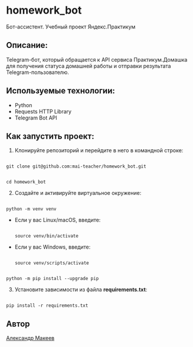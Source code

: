 # homework_bot
Бот-ассистент. Учебный проект Яндекс.Практикум

## Описание:
Telegram-бот, который обращается к API сервиса Практикум.Домашка для получения статуса домашней работы и отправки результата Telegram-пользователю.

## Используемые технологии:

* Python
* Requests HTTP Library
* Telegram Bot API

## Как запустить проект:

1. Клонируйте репозиторий и перейдите в него в командной строке:

```

git clone git@github.com:mai-teacher/homework_bot.git

```
```

cd homework_bot

```

2. Cоздайте и активируйте виртуальное окружение:

```

python -m venv venv

```

* Если у вас Linux/macOS, введите:

    ```

    source venv/bin/activate

    ```

* Если у вас Windows, введите:

    ```

    source venv/scripts/activate

    ```

```

python -m pip install --upgrade pip

```

3. Установите зависимости из файла **requirements.txt**:

```

pip install -r requirements.txt

```


## Автор
[Александр Макеев](https://github.com/mai-teacher)
